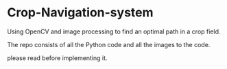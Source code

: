 # Crop-Navigation-system
Using OpenCV and image processing to find an optimal path in a crop field. 

The repo consists of all the Python code and all the images to the code. 

please read before implementing it.
